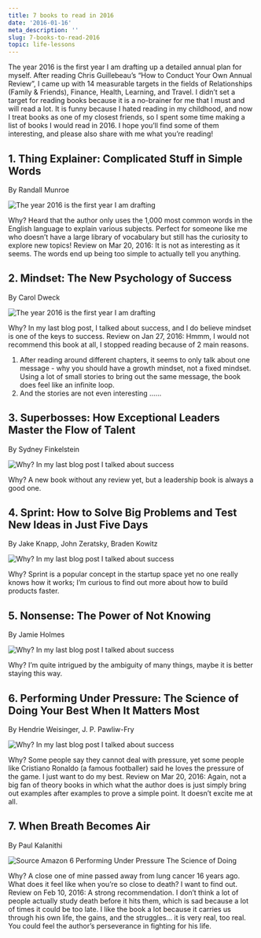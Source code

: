 ```yaml
---
title: 7 books to read in 2016
date: '2016-01-16'
meta_description: ''
slug: 7-books-to-read-2016
topic: life-lessons
---
```




The year 2016 is the first year I am drafting up a detailed annual plan for myself. After reading Chris Guillebeau’s “How to Conduct Your Own Annual Review”, I came up with 14 measurable targets in the fields of Relationships (Family & Friends), Finance, Health, Learning, and Travel. I didn’t set a target for reading books because it is a no-brainer for me that I must and will read a lot. It is funny because I hated reading in my childhood, and now I treat books as one of my closest friends, so I spent some time making a list of books I would read in 2016. I hope you’ll find some of them interesting, and please also share with me what you’re reading!

## 1. Thing Explainer: Complicated Stuff in Simple Words
By Randall Munroe

<img src="/images/blog/7-books-to-read-2016-1.jpeg" alt="The year 2016 is the first year I am drafting" class="cover-image" />

Why? Heard that the author only uses the 1,000 most common words in the English language to explain various subjects. Perfect for someone like me who doesn’t have a large library of vocabulary but still has the curiosity to explore new topics!
Review on Mar 20, 2016: It is not as interesting as it seems. The words end up being too simple to actually tell you anything.

## 2. Mindset: The New Psychology of Success
By Carol Dweck

<img src="/images/blog/7-books-to-read-2016-2.jpeg" alt="The year 2016 is the first year I am drafting" />

Why? In my last blog post, I talked about success, and I do believe mindset is one of the keys to success.
Review on Jan 27, 2016: Hmmm, I would not recommend this book at all, I stopped reading because of 2 main reasons.
1) After reading around different chapters, it seems to only talk about one message - why you should have a growth mindset, not a fixed mindset. Using a lot of small stories to bring out the same message, the book does feel like an infinite loop.
2) And the stories are not even interesting ……

## 3. Superbosses: How Exceptional Leaders Master the Flow of Talent
By Sydney Finkelstein

<img src="/images/blog/7-books-to-read-2016-3.jpeg" alt="Why? In my last blog post I talked about success" />

Why? A new book without any review yet, but a leadership book is always a good one.

## 4. Sprint: How to Solve Big Problems and Test New Ideas in Just Five Days
By Jake Knapp, John Zeratsky, Braden Kowitz

<img src="/images/blog/7-books-to-read-2016-4.jpeg" alt="Why? In my last blog post I talked about success" />

Why? Sprint is a popular concept in the startup space yet no one really knows how it works; I’m curious to find out more about how to build products faster.

## 5. Nonsense: The Power of Not Knowing
By Jamie Holmes

<img src="/images/blog/7-books-to-read-2016-5.jpeg" alt="Why? In my last blog post I talked about success" />

Why? I’m quite intrigued by the ambiguity of many things, maybe it is better staying this way.


## 6. Performing Under Pressure: The Science of Doing Your Best When It Matters Most
By Hendrie Weisinger, J. P. Pawliw-Fry

<img src="/images/blog/7-books-to-read-2016-6.jpeg" alt="Why? In my last blog post I talked about success" />

Why? Some people say they cannot deal with pressure, yet some people like Cristiano Ronaldo (a famous footballer) said he loves the pressure of the game. I just want to do my best.
Review on Mar 20, 2016: Again, not a big fan of theory books in which what the author does is just simply bring out examples after examples to prove a simple point. It doesn’t excite me at all.


## 7. When Breath Becomes Air
By Paul Kalanithi

<img src="/images/blog/7-books-to-read-2016-7.jpeg" alt="Source Amazon 6 Performing Under Pressure The Science of Doing" />

Why? A close one of mine passed away from lung cancer 16 years ago. What does it feel like when you’re so close to death? I want to find out.
Review on Feb 10, 2016: A strong recommendation. I don’t think a lot of people actually study death before it hits them, which is sad because a lot of times it could be too late. I like the book a lot because it carries us through his own life, the gains, and the struggles… it is very real, too real. You could feel the author’s perseverance in fighting for his life.
